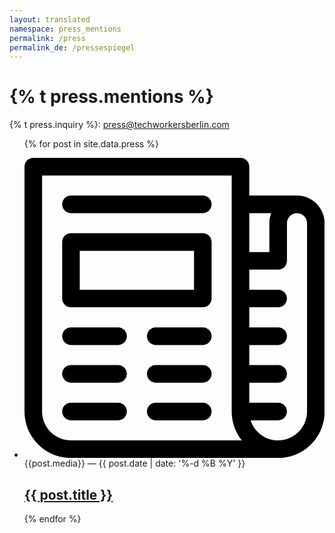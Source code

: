 ```yaml
---
layout: translated
namespace: press_mentions
permalink: /press
permalink_de: /pressespiegel
---
```

# {% t press.mentions %}

{% t press.inquiry %}: press@techworkersberlin.com

<ul
  class="list -no-list-style l-stack -vertical"
  style="--stack-spacing: 1.5rem"
  role="list">

  {% for post in site.data.press  %}
    <li>
      <article class="event-card">
        <svg
          focusable="false"
          xmlns="http://www.w3.org/2000/svg"
          xmlns:xlink="http://www.w3.org/1999/xlink"
          x="0px"
          y="0px"
          viewBox="0 0 512 512"
          class="event-card__icon"
          style="enable-background:new 0 0 24 24;"
          xml:space="preserve">
            <g><path d="m464.867 64.266h-81.4v-49.266c0-8.284-6.716-15-15-15h-353.467c-8.284 0-15 6.716-15 15v417.733c0 43.708 35.559 79.267 79.267 79.267 0 0 249.182.001 353.467.001 43.777-.001 79.266-35.49 79.266-79.268v-321.334c0-25.989-21.144-47.133-47.133-47.133zm-43.936 30c-2.1 5.388-3.197 11.176-3.197 17.134v49.267h-34.267v-66.4h37.464zm-341.664 387.733c-27.166 0-49.267-22.1-49.267-49.266v-402.733h323.467v402.733c0 18.625 6.44 35.737 17.193 49.266zm402.733-49.266c0 27.21-22.057 49.267-49.267 49.267-21.978 0-40.588-14.394-46.934-34.267h46.934c8.284 0 15-6.716 15-15s-6.716-15-15-15h-49.267v-34.267h49.267c8.284 0 15-6.716 15-15s-6.716-15-15-15h-49.267v-34.267h49.267c8.284 0 15-6.716 15-15s-6.716-15-15-15h-49.267v-34.267h49.267c8.284 0 15-6.716 15-15s-6.716-15-15-15h-49.267v-34.267h49.267c8.284 0 15-6.716 15-15v-64.265c0-9.359 7.567-17.134 17.133-17.134 9.447 0 17.133 7.687 17.133 17.134v321.333z"/><path d="m304.2 64.266h-224.933c-8.284 0-15 6.716-15 15s6.716 15 15 15h224.933c8.284 0 15-6.716 15-15s-6.716-15-15-15z"/><path d="m304.2 289.199h-80.333c-8.284 0-15 6.716-15 15s6.716 15 15 15h80.333c8.284 0 15-6.716 15-15s-6.716-15-15-15z"/><path d="m159.6 289.199h-80.333c-8.284 0-15 6.716-15 15s6.716 15 15 15h80.333c8.284 0 15-6.716 15-15s-6.716-15-15-15z"/><path d="m304.2 417.733h-80.333c-8.284 0-15 6.716-15 15s6.716 15 15 15h80.333c8.284 0 15-6.716 15-15s-6.716-15-15-15z"/><path d="m159.6 417.733h-80.333c-8.284 0-15 6.716-15 15s6.716 15 15 15h80.333c8.284 0 15-6.716 15-15s-6.716-15-15-15z"/><path d="m304.2 353.466h-80.333c-8.284 0-15 6.716-15 15s6.716 15 15 15h80.333c8.284 0 15-6.716 15-15s-6.716-15-15-15z"/><path d="m159.6 353.466h-80.333c-8.284 0-15 6.716-15 15s6.716 15 15 15h80.333c8.284 0 15-6.716 15-15s-6.716-15-15-15z"/><path d="m304.2 128.532h-224.933c-8.284 0-15 6.716-15 15v96.4c0 8.284 6.716 15 15 15h224.933c8.284 0 15-6.716 15-15v-96.4c0-8.284-6.716-15-15-15zm-15 96.401h-194.933v-66.4h194.933z"/></g>
        </svg>
        <div
          class="event-card__info-column l-stack -vertical"
          style="--stack-spacing: 0.25rem">
          <div class="aside event-card__date" >
            {{post.media}} —
            <time datetime="{{ post.date | date: '%Y-%m-%d' }}">{{ post.date | date: '%-d %B %Y' }}</time>
          </div>
          <h2 class="event-card__title ">
            <a hreflang="{{post.lang}}-DE" href="{{ post.url }}" class="event-card__link">{{ post.title }}</a>
          </h2>
        </div>
      </article>
    </li>
  {% endfor %}
</ul>

